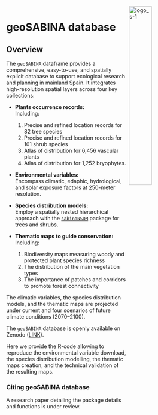 <!-- Esto es para comentarios -->



<img width="35%" align= "right" alt="logo_s-1" src="https://github.com/geoSABINA/sabinaNSDM/assets/168073517/d29288b9-c1a7-47aa-8753-918c931e4c53"/>




# geoSABINA database



 <!-- <img width="252" alt="logo_s-1" src="https://github.com/geoSABINA/sabinaNSDM/assets/168073517/d29288b9-c1a7-47aa-8753-918c931e4c53">-->

 
## Overview

The `geoSABINA` dataframe provides a comprehensive, easy-to-use, and spatially explicit database to support ecological research and planning in mainland Spain. It integrates high-resolution spatial layers across four key collections:  

- **Plants occurrence records:**  
  Including:  
  1. Precise and refined location records for 82 tree species  
  2. Precise and refined location records for 101 shrub species  
  3. Atlas of distribution for 6,456 vascular plants
  4. Atlas of distribution for 1,252 bryophytes.  

- **Environmental variables:**  
  Encompass climatic, edaphic, hydrological, and solar exposure factors at 250-meter resolution.  

- **Species distribution models:**  
Employ a spatially nested hierarchical approach with the [`sabinaNSDM`](https://github.com/geoSABINA/sabinaNSDM) package for trees and shrubs.

- **Thematic maps to guide conservation:**  
  Including:  
  1. Biodiversity maps measuring woody and protected plant species richness  
  2. The distribution of the main vegetation types  
  3. The importance of patches and corridors to promote forest connectivity  

The climatic variables, the species distribution models, and the thematic maps are projected under current and four scenarios of future climate conditions (2070–2100).  

The `geoSABINA` database is openly available on Zenodo ([LINK](https://zenodo.org/communities/geosabinadatabase/records?q=&l=list&p=1&s=10&sort=newest)).  

Here we provide the R-code allowing to reproduce the environmental variable download, the species distribution modelling, the thematic maps creation, and the technical validation of the resulting maps.  

### Citing geoSABINA database

A research paper detailing the package details and functions is under review.
